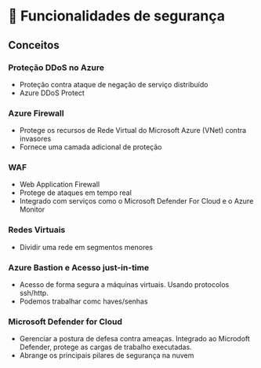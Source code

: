 # 🔑 Funcionalidades de segurança

## Conceitos

### Proteção DDoS no Azure

- Proteção contra  ataque de negação de serviço distribuído
- Azure DDoS Protect

### Azure Firewall

- Protege os recursos de Rede Virtual do Microsoft Azure (VNet) contra invasores
- Fornece uma camada adicional de proteção

### WAF

- Web Application Firewall
- Protege de ataques em tempo real
- Integrado com serviços como o Microsoft Defender For Cloud e o Azure Monitor

### Redes Virtuais

- Dividir uma rede em segmentos menores

### Azure Bastion e Acesso just-in-time

- Acesso de forma segura a máquinas virtuais. Usando protocolos ssh/http.
- Podemos trabalhar comc haves/senhas

### Microsoft Defender for Cloud

- Gerenciar a postura de defesa contra ameaças. Integrado ao Microdoft Defender, protege as cargas de trabalho executadas.
- Abrange os principais pilares de segurança na nuvem
